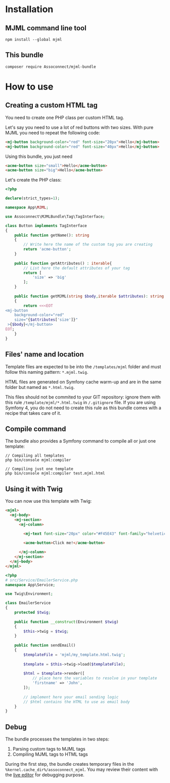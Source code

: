 Installation
============

MJML command line tool
----------------------

```console
npm install --global mjml
```

This bundle
-----------

```console
composer require Assoconnect/mjml-bundle
```

How to use
==========

Creating a custom HTML tag
------------------------

You need to create one PHP class per custom HTML tag.

Let's say you need to use a lot of red buttons with two sizes. With pure MJML you need to repeat the following code:

```html
<mj-button background-color="red" font-size="20px">Hello</mj-button>
<mj-button background-color="red" font-size="40px">Hello</mj-button>
```

Using this bundle, you just need
```html
<acme-button size="small">Hello</acme-button>
<acme-button size="big">Hello</acme-button>
```

Let's create the PHP class:

```php
<?php

declare(strict_types=1);

namespace App\MJML;

use Assoconnect\MJMLBundle\Tag\TagInterface;

class Button implements TagInterface
{
    public function getName(): string 
    {
        // Write here the name of the custom tag you are creating
        return 'acme-button';
    }
    
    public function getAttributes() : iterable{
        // List here the default attributes of your tag
        return [
            'size' => 'big'
        ];
    }
    
    public function getMJML(string $body,iterable $attributes): string
    {
        return <<<EOT
<mj-button
    background-color="red"
    size="{$attributes['size']}"
 >{$body}</mj-button>
EOT;
    }
}
```

Files' name and location
------------------------

Template files are expected to be into the `/templates/mjml` folder and must follow this naming pattern: `*.mjml.twig`.

HTML files are generated on Symfony cache warm-up and are in the same folder but named as `*.html.twig`.

This files should not be commited to your GIT repository: ignore them with this rule `/template/mjml/*.html.twig` in `/.gitignore` file.
If you are using Symfony 4, you do not need to create this rule as this bundle comes with a recipe that takes care of it.

Compile command
---------------

The bundle also provides a Symfony command to compile all or just one template:

```console
// Compiling all templates
php bin/console mjml:compiler

// Compiling just one template
php bin/console mjml:compiler test.mjml.html
```

Using it with Twig
------------------

You can now use this template with Twig:

```html
<mjml>
  <mj-body>
    <mj-section>
      <mj-column>

        <mj-text font-size="20px" color="#F45E43" font-family="helvetica">Hello World</mj-text>
		
		<acme-button>Click me!</acme-button>

      </mj-column>
    </mj-section>
  </mj-body>
</mjml>
```

```php
<?php
# src/Service/EmailerService.php
namespace App\Service;

use Twig\Environment;

class EmailerService
{
	protected $twig;
	
	public function __construct(Environment $twig)
	{
		$this->twig = $twig;
	}
	
	public function sendEmail()
	{
		$templateFile = 'mjml/my_template.html.twig';
		
		$template = $this->twig->load($templateFile);
		
		$html = $template->render([
			// place here the variables to resolve in your template
			'firstname' => 'John',
		]);
		
		// implement here your email sending logic
		// $html contains the HTML to use as email body
	}
}
```

Debug
-----

The bundle processes the templates in two steps:
1. Parsing custom tags to MJML tags
2. Compiling MJML tags to HTML tags

During the first step, the bundle creates temporary files in the `%kernel.cache_dir%/assoconnect_mjml`. You may review their content with the [live editor](https://mjml.io/try-it-live) for debugging purpose. 
